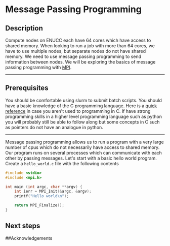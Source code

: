 # Message Passing Programming

## Description

Compute nodes on ENUCC each have 64 cores which have access to shared memory. When looking to run a job with more than 64 cores, we have to use multiple nodes, but separate nodes do not have shared memory. We need to use message passing programming to send information between nodes. We will be exploring the basics of message passing programming with [MPI](https://en.wikipedia.org/wiki/Message_Passing_Interface).

---

## Prerequisites

You should be comfortable using slurm to submit batch scripts. You should have a basic knowledge of the C programming language. Here is a [quick reference](https://quickref.me/c.html) in case you aren't used to programming in C. If have strong programming skills in a higher level programming language such as python you will probably still be able to follow along but some concepts in C such as pointers do not have an analogue in python.

---

Message passing programming allows us to run a program with a very large number of cpus which do not necessarily have access to shared memory. Our program runs on several processes which can communicate with each other by passing messages. Let's start with a basic hello world program. Create a `hello_world.c` file with the following contents

```c
#include <stdio>
#include <mpi.h>

int main (int argc, char **argv) {
    int ierr = MPI_Init(&argc, &argv);
    printf("Hello world\n");

    return MPI_Finalize();
}
```

## Next steps

##Acknowledgements
